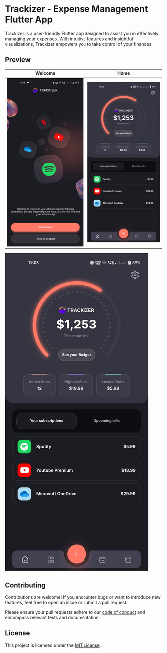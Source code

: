 # Trackizer - Expense Management Flutter App

Trackizer is a user-friendly Flutter app designed to assist you in effectively managing your expenses. With intuitive features and insightful visualizations, Trackizer empowers you to take control of your finances.

## Preview

| Welcome | Home |
|:---:|:---:|
| ![Welcome](assets/demo/WelcomeScreen.jpg) | ![Home](assets/demo/HomeScreen.jpg) |


[![Watch the Video](assets/demo/HomeScreen.jpg)](assets/demo/Demo.mp4)


## Contributing

Contributions are welcome! If you encounter bugs or want to introduce new features, feel free to open an issue or submit a pull request.

Please ensure your pull requests adhere to our [code of conduct](CODE_OF_CONDUCT.md) and encompass relevant tests and documentation.

## License

This project is licensed under the [MIT License](LICENSE.md).

